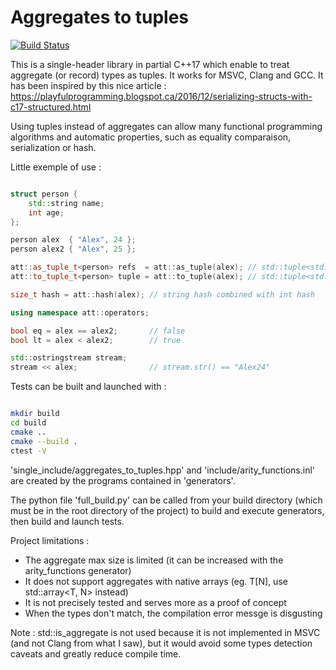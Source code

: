 
# Aggregates to tuples

[![Build Status](https://travis-ci.org/Dwarfobserver/AggregatesToTuples.svg?branch=master)](https://travis-ci.org/Dwarfobserver/AggregatesToTuples)

This is a single-header library in partial C++17 which enable to treat aggregate (or record) types as tuples.
It works for MSVC, Clang and GCC.
It has been inspired by this nice article : https://playfulprogramming.blogspot.ca/2016/12/serializing-structs-with-c17-structured.html

Using tuples instead of aggregates can allow many functional programming algorithms and automatic
properties, such as equality comparaison, serialization or hash.

Little exemple of use :

```cpp

struct person {
    std::string name;
    int age;
};

person alex  { "Alex", 24 };
person alex2 { "Alex", 25 };

att::as_tuple_t<person> refs  = att::as_tuple(alex); // std::tuple<std::string&, int&>
att::to_tuple_t<person> tuple = att::to_tuple(alex); // std::tuple<std::string, int>

size_t hash = att::hash(alex); // string hash combined with int hash

using namespace att::operators;

bool eq = alex == alex2;       // false
bool lt = alex < alex2;        // true

std::ostringstream stream;
stream << alex;                // stream.str() == "Alex24"

```

Tests can be built and launched with :

```bash

mkdir build
cd build
cmake ..
cmake --build .
ctest -V

```

'single_include/aggregates_to_tuples.hpp' and 'include/arity_functions.inl' are created by the programs
contained in 'generators'.

The python file 'full_build.py' can be called from your build directory (which must be in the root directory
of the project) to build and execute generators, then build and launch tests.

Project limitations :

 - The aggregate max size is limited (it can be increased with the arity_functions generator)
 - It does not support aggregates with native arrays (eg. T[N], use std::array<T, N> instead)
 - It is not precisely tested and serves more as a proof of concept
 - When the types don't match, the compilation error messge is disgusting

Note : std::is_aggregate<T> is not used because it is not implemented in MSVC (and not Clang from what I saw), but it would
avoid some types detection caveats and greatly reduce compile time.
